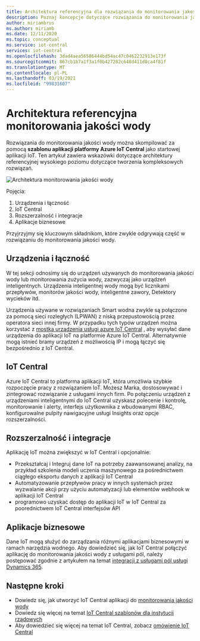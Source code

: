 ```yaml
---
title: Architektura referencyjna dla rozwiązania do monitorowania jakości wody skompilowanego za pomocą platformy Azure IoT Central | Microsoft Docs
description: Poznaj koncepcje dotyczące rozwiązania do monitorowania jakości wody opracowanego przy użyciu usługi Azure IoT Central.
author: miriambrus
ms.author: miriamb
ms.date: 12/11/2020
ms.topic: conceptual
ms.service: iot-central
services: iot-central
ms.openlocfilehash: 3dad4aea56586444bd54ac47c0462232913e173f
ms.sourcegitcommit: 867cb1b7a1f3a1f0b427282c648d411d0ca4f81f
ms.translationtype: MT
ms.contentlocale: pl-PL
ms.lasthandoff: 03/19/2021
ms.locfileid: "99831607"
---
```

# <a name="water-quality-monitoring-reference-architecture"></a>Architektura referencyjna monitorowania jakości wody 
Rozwiązania do monitorowania jakości wody można skompilować za pomocą **szablonu aplikacji platformy Azure IoT Central** jako startowej aplikacji IoT. Ten artykuł zawiera wskazówki dotyczące architektury referencyjnej wysokiego poziomu dotyczące tworzenia kompleksowych rozwiązań. 

![Architektura monitorowania jakości wody](./media/concepts-waterqualitymonitoring-architecture/concepts-waterqualitymonitoring-architecture1.png)

Pojęcia:

1. Urządzenia i łączność  
1. IoT Central 
1. Rozszerzalność i integracje
1. Aplikacje biznesowe

Przyjrzyjmy się kluczowym składnikom, które zwykle odgrywają część w rozwiązaniu do monitorowania jakości wody.

## <a name="devices-and-connectivity"></a>Urządzenia i łączność 
W tej sekcji odnosimy się do urządzeń używanych do monitorowania jakości wody lub monitorowania zużycia wody, zazwyczaj jako urządzeń inteligentnych. Urządzenia inteligentnej wody mogą być licznikami przepływów, monitorów jakości wody, inteligentne zawory, Detektory wycieków itd.

Urządzenia używane w rozwiązaniach Smart wodna zwykle są połączone za pomocą sieci rozległych (LPWAN) z niską przepustowością przez operatora sieci innej firmy. W przypadku tych typów urządzeń można korzystać z [mostka urządzenia usługi azure IoT Central](../core/howto-build-iotc-device-bridge.md) , aby wysyłać dane urządzenia do aplikacji IoT na platformie Azure IoT Central. Alternatywnie mogą istnieć bramy urządzeń z możliwością IP i mogą łączyć się bezpośrednio z IoT Central.

## <a name="iot-central"></a>IoT Central 
Azure IoT Central to platforma aplikacji IoT, która umożliwia szybkie rozpoczęcie pracy z rozwiązaniem IoT. Możesz Marka, dostosowywać i zintegrować rozwiązanie z usługami innych firm.
Po połączeniu urządzeń z urządzeniami inteligentnymi do IoT Central uzyskasz polecenie i kontrolę, monitorowanie i alerty, interfejs użytkownika z wbudowanymi RBAC, konfigurowalne pulpity nawigacyjne usługi Insights oraz opcje rozszerzalności. 

## <a name="extensibility-and-integrations"></a>Rozszerzalność i integracje
Aplikację IoT można zwiększyć w IoT Central i opcjonalnie:
* Przekształcaj i Integruj dane IoT na potrzeby zaawansowanej analizy, na przykład szkolenia modeli uczenia maszynowego za pośrednictwem ciągłego eksportu danych z aplikacji IoT Central
* Automatyzowanie przepływów pracy w innych systemach przez wyzwalanie akcji przy użyciu automatyzacji lub elementów webhook w aplikacji IoT Central
* programowo uzyskać dostęp do aplikacji IoT w IoT Central za poorednictwem IoT Central interfejsów API

## <a name="business-applications"></a>Aplikacje biznesowe 
Dane IoT mogą służyć do zarządzania różnymi aplikacjami biznesowymi w ramach narzędzia wodnego. Aby dowiedzieć się, jak IoT Central połączyć aplikację do monitorowania jakości wody z usługami pól, należy postępować zgodnie z artykułem na temat [integracji z usługami pól usługi Dynamics 365](./how-to-configure-connected-field-services.md). 


## <a name="next-steps"></a>Następne kroki
* Dowiedz się, jak utworzyć IoT Central aplikacji do [monitorowania jakości wody](./tutorial-water-quality-monitoring.md)
* Dowiedz się więcej na temat [IoT Central szablonów dla instytucji rządowych](./overview-iot-central-government.md)
* Aby dowiedzieć się więcej na temat IoT Central, zobacz [omówienie IoT Central](../core/overview-iot-central.md)
